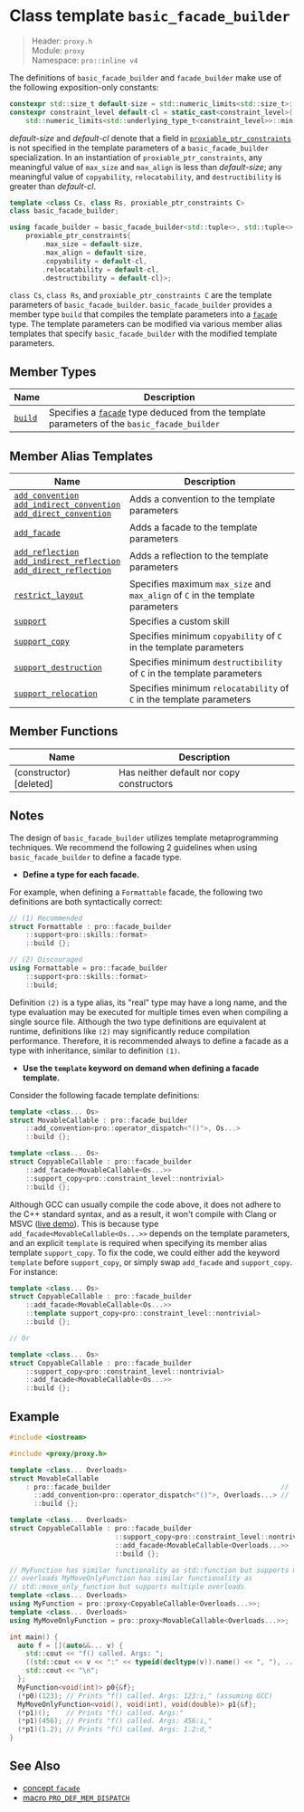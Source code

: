 # Class template `basic_facade_builder`

> Header: `proxy.h`  
> Module: `proxy`  
> Namespace: `pro::inline v4`

The definitions of `basic_facade_builder` and `facade_builder` make use of the following exposition-only constants:

```cpp
constexpr std::size_t default-size = std::numeric_limits<std::size_t>::max(); // exposition only
constexpr constraint_level default-cl = static_cast<constraint_level>(
    std::numeric_limits<std::underlying_type_t<constraint_level>>::min()); // exposition only
```

*default-size* and *default-cl* denote that a field in [`proxiable_ptr_constraints`](../proxiable_ptr_constraints.md) is not specified in the template parameters of a `basic_facade_builder` specialization. In an instantiation of `proxiable_ptr_constraints`, any meaningful value of `max_size` and `max_align` is less than *default-size*; any meaningful value of `copyability`, `relocatability`, and `destructibility` is greater than *default-cl*.

```cpp
template <class Cs, class Rs, proxiable_ptr_constraints C>
class basic_facade_builder;

using facade_builder = basic_facade_builder<std::tuple<>, std::tuple<>,
    proxiable_ptr_constraints{
        .max_size = default-size,
        .max_align = default-size,
        .copyability = default-cl,
        .relocatability = default-cl,
        .destructibility = default-cl}>;
```

`class Cs`, `class Rs`, and `proxiable_ptr_constraints C` are the template parameters of `basic_facade_builder`. `basic_facade_builder` provides a member type `build` that compiles the template parameters into a [`facade`](../facade.md) type. The template parameters can be modified via various member alias templates that specify `basic_facade_builder` with the modified template parameters.

## Member Types

| Name                | Description                                                  |
| ------------------- | ------------------------------------------------------------ |
| [`build`](build.md) | Specifies a [`facade`](../facade.md) type deduced from the template parameters of the `basic_facade_builder` |

## Member Alias Templates

| Name                                                         | Description                                                  |
| ------------------------------------------------------------ | ------------------------------------------------------------ |
| [`add_convention`<br />`add_indirect_convention`<br />`add_direct_convention`](add_convention.md) | Adds a convention to the template parameters                 |
| [`add_facade`](add_facade.md)                                | Adds a facade to the template parameters                     |
| [`add_reflection`<br />`add_indirect_reflection`<br />`add_direct_reflection`](add_reflection.md) | Adds a reflection to the template parameters                 |
| [`restrict_layout`](restrict_layout.md)                      | Specifies maximum `max_size` and `max_align` of `C` in the template parameters |
| [`support`](support.md)                                      | Specifies a custom skill                                     |
| [`support_copy`](support_copy.md)                            | Specifies minimum `copyability` of `C` in the template parameters |
| [`support_destruction`](support_destruction.md)              | Specifies minimum `destructibility` of `C` in the template parameters |
| [`support_relocation`](support_relocation.md)                | Specifies minimum `relocatability` of `C` in the template parameters |

## Member Functions

| Name                    | Description                               |
| ----------------------- | ----------------------------------------- |
| (constructor) [deleted] | Has neither default nor copy constructors |

## Notes

The design of `basic_facade_builder` utilizes template metaprogramming techniques. We recommend the following 2 guidelines when using `basic_facade_builder` to define a facade type.

- **Define a type for each facade.**

For example, when defining a `Formattable` facade, the following two definitions are both syntactically correct:

```cpp
// (1) Recommended
struct Formattable : pro::facade_builder
    ::support<pro::skills::format>
    ::build {};

// (2) Discouraged
using Formattable = pro::facade_builder
    ::support<pro::skills::format>
    ::build;
```

Definition `(2)` is a type alias, its "real" type may have a long name, and the type evaluation may be executed for multiple times even when compiling a single source file. Although the two type definitions are equivalent at runtime, definitions like `(2)` may significantly reduce compilation performance. Therefore, it is recommended always to define a facade as a type with inheritance, similar to definition `(1)`.

- **Use the `template` keyword on demand when defining a facade template.**

Consider the following facade template definitions:

```cpp
template <class... Os>
struct MovableCallable : pro::facade_builder
    ::add_convention<pro::operator_dispatch<"()">, Os...>
    ::build {};

template <class... Os>
struct CopyableCallable : pro::facade_builder
    ::add_facade<MovableCallable<Os...>>
    ::support_copy<pro::constraint_level::nontrivial>
    ::build {};
```

Although GCC can usually compile the code above, it does not adhere to the C++ standard syntax, and as a result, it won't compile with Clang or MSVC ([live demo](https://godbolt.org/z/38ce4jb8a)). This is because type `add_facade<MovableCallable<Os...>>` depends on the template parameters, and an explicit `template` is required when specifying its member alias template `support_copy`. To fix the code, we could either add the keyword `template` before `support_copy`, or simply swap `add_facade` and `support_copy`. For instance:

```cpp
template <class... Os>
struct CopyableCallable : pro::facade_builder
    ::add_facade<MovableCallable<Os...>>
    ::template support_copy<pro::constraint_level::nontrivial>
    ::build {};

// Or

template <class... Os>
struct CopyableCallable : pro::facade_builder
    ::support_copy<pro::constraint_level::nontrivial>
    ::add_facade<MovableCallable<Os...>>
    ::build {};
```

## Example

```cpp
#include <iostream>

#include <proxy/proxy.h>

template <class... Overloads>
struct MovableCallable
    : pro::facade_builder                                          //
      ::add_convention<pro::operator_dispatch<"()">, Overloads...> //
      ::build {};

template <class... Overloads>
struct CopyableCallable : pro::facade_builder                               //
                          ::support_copy<pro::constraint_level::nontrivial> //
                          ::add_facade<MovableCallable<Overloads...>>       //
                          ::build {};

// MyFunction has similar functionality as std::function but supports multiple
// overloads MyMoveOnlyFunction has similar functionality as
// std::move_only_function but supports multiple overloads
template <class... Overloads>
using MyFunction = pro::proxy<CopyableCallable<Overloads...>>;
template <class... Overloads>
using MyMoveOnlyFunction = pro::proxy<MovableCallable<Overloads...>>;

int main() {
  auto f = [](auto&&... v) {
    std::cout << "f() called. Args: ";
    ((std::cout << v << ":" << typeid(decltype(v)).name() << ", "), ...);
    std::cout << "\n";
  };
  MyFunction<void(int)> p0{&f};
  (*p0)(123); // Prints "f() called. Args: 123:i," (assuming GCC)
  MyMoveOnlyFunction<void(), void(int), void(double)> p1{&f};
  (*p1)();    // Prints "f() called. Args:"
  (*p1)(456); // Prints "f() called. Args: 456:i,"
  (*p1)(1.2); // Prints "f() called. Args: 1.2:d,"
}
```

## See Also

- [concept `facade`](../facade.md)
- [macro `PRO_DEF_MEM_DISPATCH`](../PRO_DEF_MEM_DISPATCH.md)
